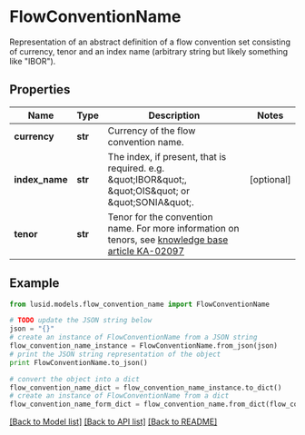 # FlowConventionName

Representation of an abstract definition of a flow convention set consisting of currency, tenor and an index name (arbitrary string but likely something like \"IBOR\").

## Properties
Name | Type | Description | Notes
------------ | ------------- | ------------- | -------------
**currency** | **str** | Currency of the flow convention name. | 
**index_name** | **str** | The index, if present, that is required. e.g. \&quot;IBOR\&quot;, \&quot;OIS\&quot; or \&quot;SONIA\&quot;. | [optional] 
**tenor** | **str** | Tenor for the convention name.    For more information on tenors, see [knowledge base article KA-02097](https://support.lusid.com/knowledgebase/article/KA-02097) | 

## Example

```python
from lusid.models.flow_convention_name import FlowConventionName

# TODO update the JSON string below
json = "{}"
# create an instance of FlowConventionName from a JSON string
flow_convention_name_instance = FlowConventionName.from_json(json)
# print the JSON string representation of the object
print FlowConventionName.to_json()

# convert the object into a dict
flow_convention_name_dict = flow_convention_name_instance.to_dict()
# create an instance of FlowConventionName from a dict
flow_convention_name_form_dict = flow_convention_name.from_dict(flow_convention_name_dict)
```
[[Back to Model list]](../README.md#documentation-for-models) [[Back to API list]](../README.md#documentation-for-api-endpoints) [[Back to README]](../README.md)


